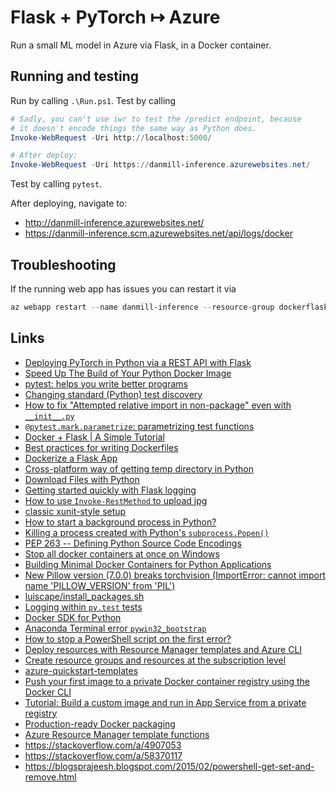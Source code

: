 # Flask + PyTorch &mapsto; Azure

Run a small ML model in Azure via Flask, in a Docker container.

## Running and testing

Run by calling `.\Run.ps1`. Test by calling

```powershell
# Sadly, you can't use iwr to test the /predict endpoint, because
# it doesn't encode things the same way as Python does.
Invoke-WebRequest -Uri http://localhost:5000/

# After deploy:
Invoke-WebRequest -Uri https://danmill-inference.azurewebsites.net/
```

Test by calling `pytest`.

After deploying, navigate to:
- http://danmill-inference.azurewebsites.net/
- https://danmill-inference.scm.azurewebsites.net/api/logs/docker

## Troubleshooting

If the running web app has issues you can restart it via

```powershell
az webapp restart --name danmill-inference --resource-group dockerflasktutorial
```

## Links

- [Deploying PyTorch in Python via a REST API with Flask](https://pytorch.org/tutorials/intermediate/flask_rest_api_tutorial.html)
- [Speed Up The Build of Your Python Docker Image](https://vsupalov.com/speed-up-python-docker-image-build/)
- [pytest: helps you write better programs](https://docs.pytest.org/en/latest/)
- [Changing standard (Python) test discovery](http://doc.pytest.org/en/latest/example/pythoncollection.html)
- [How to fix "Attempted relative import in non-package" even with `__init__.py`](https://stackoverflow.com/q/11536764)
- [`@pytest.mark.parametrize`: parametrizing test functions](https://docs.pytest.org/en/latest/parametrize.html)
- [Docker + Flask | A Simple Tutorial](https://medium.com/@doedotdev/docker-flask-a-simple-tutorial-bbcb2f4110b5)
- [Best practices for writing Dockerfiles](https://docs.docker.com/develop/develop-images/dockerfile_best-practices/)
- [Dockerize a Flask App](https://dev.to/riverfount/dockerize-a-flask-app-17ag)
- [Cross-platform way of getting temp directory in Python](https://stackoverflow.com/a/847866)
- [Download Files with Python](https://stackabuse.com/download-files-with-python/)
- [Getting started quickly with Flask logging](https://www.scalyr.com/blog/getting-started-quickly-with-flask-logging/)
- [How to use `Invoke-RestMethod` to upload jpg](https://stackoverflow.com/q/42395638)
- [classic xunit-style setup](https://docs.pytest.org/en/latest/xunit_setup.html)
- [How to start a background process in Python?](https://stackoverflow.com/a/7224186)
- [Killing a process created with Python's `subprocess.Popen()`](https://stackoverflow.com/q/4084322)
- [PEP 263 -- Defining Python Source Code Encodings](https://www.python.org/dev/peps/pep-0263/)
- [Stop all docker containers at once on Windows](https://stackoverflow.com/a/48813850)
- [Building Minimal Docker Containers for Python Applications](https://blog.realkinetic.com/building-minimal-docker-containers-for-python-applications-37d0272c52f3)
- [New Pillow version (7.0.0) breaks torchvision (ImportError: cannot import name 'PILLOW_VERSION' from 'PIL')](https://github.com/pytorch/vision/issues/1712)
- [luiscape/install_packages.sh](https://gist.github.com/luiscape/19d2d73a8c7b59411a2fb73a697f5ed4#gistcomment-2879010)
- [Logging within `py.test` tests](https://stackoverflow.com/q/4673373)
- [Docker SDK for Python](https://docker-py.readthedocs.io/en/stable/)
- [Anaconda Terminal error `pywin32_bootstrap`](https://stackoverflow.com/a/59194389)
- [How to stop a PowerShell script on the first error?](https://stackoverflow.com/q/9948517)
- [Deploy resources with Resource Manager templates and Azure CLI](https://docs.microsoft.com/en-us/azure/azure-resource-manager/templates/deploy-cli)
- [Create resource groups and resources at the subscription level](https://docs.microsoft.com/en-us/azure/azure-resource-manager/templates/deploy-to-subscription)
- [azure-quickstart-templates](https://github.com/Azure/azure-quickstart-templates/blob/master/101-container-registry/azuredeploy.json)
- [Push your first image to a private Docker container registry using the Docker CLI](https://docs.microsoft.com/en-us/azure/container-registry/container-registry-get-started-docker-cli)
- [Tutorial: Build a custom image and run in App Service from a private registry](https://docs.microsoft.com/en-us/azure/app-service/containers/tutorial-custom-docker-image)
- [Production-ready Docker packaging](https://pythonspeed.com/docker/)
- [Azure Resource Manager template functions](https://docs.microsoft.com/en-us/azure/azure-resource-manager/templates/template-functions)
- https://stackoverflow.com/a/4907053
- https://stackoverflow.com/a/58370117
- https://blogsprajeesh.blogspot.com/2015/02/powershell-get-set-and-remove.html

